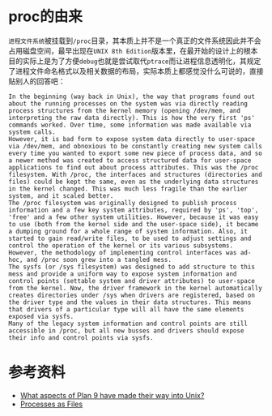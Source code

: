 # proc的由来
`进程文件系统`被挂载到`/proc`目录，其本质上并不是一个真正的文件系统因此并不会占用磁盘空间，最早出现在`UNIX 8th Edition`版本里，在最开始的设计上的根本目的实际上是为了方便`debug`也就是尝试取代`ptrace`而让进程信息透明化，其规定了进程文件命名格式以及相关数据的布局，实际本质上都感觉没什么可说的，直接贴别人的回答吧：
```
In the beginning (way back in Unix), the way that programs found out about the running processes on the system was via directly reading process structures from the kernel memory (opening /dev/mem, and interpreting the raw data directly). This is how the very first 'ps' commands worked. Over time, some information was made available via system calls.
However, it is bad form to expose system data directly to user-space via /dev/mem, and obnoxious to be constantly creating new system calls every time you wanted to export some new piece of process data, and so a newer method was created to access structured data for user-space applications to find out about process attributes. This was the /proc filesystem. With /proc, the interfaces and structures (directories and files) could be kept the same, even as the underlying data structures in the kernel changed. This was much less fragile than the earlier system, and it scaled better.
The /proc filesystem was originally designed to publish process information and a few key system attributes, required by 'ps', 'top', 'free' and a few other system utilities. However, because it was easy to use (both from the kernel side and the user-space side), it became a dumping ground for a whole range of system information. Also, it started to gain read/write files, to be used to adjust settings and control the operation of the kernel or its various subsystems. However, the methodology of implementing control interfaces was ad-hoc, and /proc soon grew into a tangled mess.
The sysfs (or /sys filesystem) was designed to add structure to this mess and provide a uniform way to expose system information and control points (settable system and driver attributes) to user-space from the kernel. Now, the driver framework in the kernel automatically creates directories under /sys when drivers are registered, based on the driver type and the values in their data structures. This means that drivers of a particular type will all have the same elements exposed via sysfs.
Many of the legacy system information and control points are still accessible in /proc, but all new busses and drivers should expose their info and control points via sysfs.
```
# 参考资料
* [What aspects of Plan 9 have made their way into Unix?](https://unix.stackexchange.com/questions/8337/what-aspects-of-plan-9-have-made-their-way-into-unix)
* [Processes as Files](https://lucasvr.gobolinux.org/etc/Killian84-Procfs-USENIX.pdf)